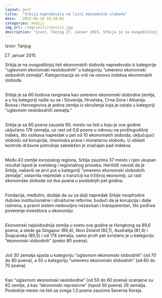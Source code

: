 ```yaml
---
layout: post
title:  "Srbija napredovala na listi ekonomskih sloboda"
date:   2015-06-10 18:39:02
categories: mediji
img_url: /img/vesti/vesti11.jpg
description: "Izvor, Tanjug 27. januar 2015. Srbija je na ovogodišnjoj listi ekonomskih sloboda napredovala iz kategorije “uglavnom ekonomski neslobodnih” u kategoriju “umereno ekonomski slobodnih zemalja”. Kategorizacija se vrši na osnovu indeksa ekonomskih sloboda. Srbija je sa 60 bodova rangirana kao umereno ekonomski slobodna zemlja, a u toj kategoriji našle su se i Slovenija, Hrvatska, Crna Gora"
---
```

Izvor: Tanjug

27. januar 2015.

<div class="justify">
Srbija je na ovogodišnjoj listi ekonomskih sloboda napredovala iz kategorije “uglavnom ekonomski neslobodnih” u kategoriju “umereno ekonomski slobodnih zemalja”. Kategorizacija se vrši na osnovu indeksa ekonomskih sloboda.<br/><br/>

Srbija je sa 60 bodova rangirana kao umereno ekonomski slobodna zemlja, a u toj kategoriji našle su se i Slovenija, Hrvatska, Crna Gora i Albanija. Bosna i Hercegovina je jedina zemlja iz okruženja koja je ostala u kategoriji “uglavnom neslobodnih zemalja.”<br/><br/>

Srbija je sa 60 poena zauzela 90. mesto na listi u koju je ove godine uključeno 178 zemalja, uz rast od 0,6 poena u odnosu na prošlogodišnji indeks, što oslikava napredak u pet od 10 ekonomskih sloboda, uključujući slobodu od korupcije, imovinska prava i monetarnu slobodu. U oblasti kontrole državne potrošnje zabeležen je značajan pad indeksa.<br/><br/>

Među 43 zemlje evropskog regiona, Srbija zauzima 37 mesto i njen ukupan rezultat ispod je svetskog i regionalnog proseka. Heritidž navodi da je Srbija, našavši se prvi put u kategoriji “umereno ekonomski slobodnih zemalja”, ostavrila nepredak u tranziciji ka tržišnoj ekonomiji, uz rast ekonomske slobode od dva poena u poslednjih pet godina.<br/><br/>

Fondacija, međutim, dodaje da su za dalji napredak Srbije neophodne duboke institucionalne i strukturne reforme, budući da je korupcija i dalje raširena, a pravni sistem nedovoljno nezavisan i transparentan, što podriva poverenje investitora u ekonomiju.<br/><br/>

Ekonomski najslobodnija zemlja u svetu ove godine je Hongkong sa 89,6 poena, a slede ga Singapur (89,4), Novi Zeland (82,1), Australija (81,4) i Švajcarska (80,5) i od 178 zemalja, samo prvih pet svrstano je u kategoriju “ekonomski slobodnih” (preko 80 poena).<br/><br/>

Još 30 zemalja spada u kategoriju “uglavnom ekonomski slobodnih” (od 70 do 80 poena), a 55 u kategoriju “umereno ekonomski slobodnih” (od 60 do 70 poena).<br/><br/>

Kao “uglavnom ekonomski neslobodne” (od 50 do 60 poena) ocenjene su 62 zemlje, a kao “ekonomski represivne” (ispod 50 poena) 26 zemalja. Poslednje mesto na listi sa svega 1,3 poena zauzima Severna Koreja.</div>
